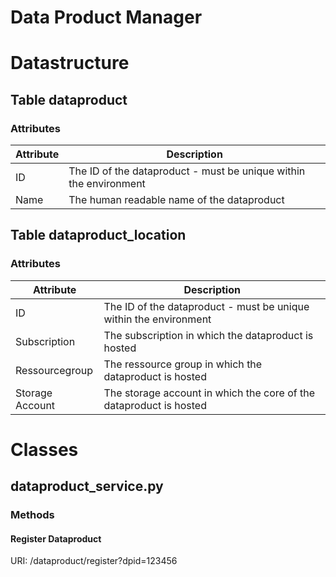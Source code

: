 # Data Product Manager

# Datastructure

## Table dataproduct

### Attributes

| Attribute   | Description |
| ----------- | ----------- |
| ID          | The ID of the dataproduct - must be unique within the environment |
| Name        | The human readable name of the dataproduct        |

## Table dataproduct_location

### Attributes

| Attribute   | Description |
| ----------- | ----------- |
| ID          | The ID of the dataproduct - must be unique within the environment |
| Subscription | The subscription in which the dataproduct is hosted |
| Ressourcegroup | The ressource group in which the dataproduct is hosted |
| Storage Account | The storage account in which the core of the dataproduct is hosted |

# Classes

## dataproduct_service.py

### Methods

#### Register Dataproduct

URI: /dataproduct/register?dpid=123456

